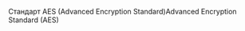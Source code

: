 <span data-ttu-id="92c4f-101">Стандарт AES (Advanced Encryption Standard)</span><span class="sxs-lookup"><span data-stu-id="92c4f-101">Advanced Encryption Standard (AES)</span></span>